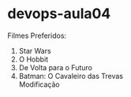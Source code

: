 # devops-aula04<br/>
Filmes Preferidos:<br/>
1) Star Wars<br/>
2) O Hobbit<br/>
3) De Volta para o Futuro<br/>
4) Batman: O Cavaleiro das Trevas<br/>
Modificação

